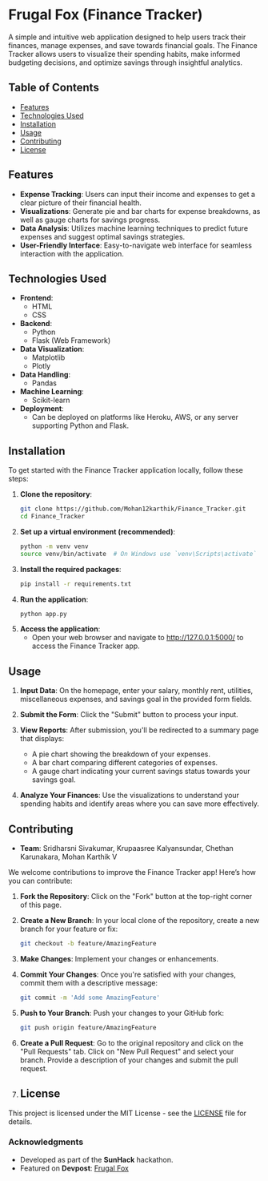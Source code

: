 # Frugal Fox (Finance Tracker)

A simple and intuitive web application designed to help users track their finances, manage expenses, and save towards financial goals. The Finance Tracker allows users to visualize their spending habits, make informed budgeting decisions, and optimize savings through insightful analytics.

## Table of Contents

- [Features](#features)
- [Technologies Used](#technologies-used)
- [Installation](#installation)
- [Usage](#usage)
- [Contributing](#contributing)
- [License](#license)

## Features

- **Expense Tracking**: Users can input their income and expenses to get a clear picture of their financial health.
- **Visualizations**: Generate pie and bar charts for expense breakdowns, as well as gauge charts for savings progress.
- **Data Analysis**: Utilizes machine learning techniques to predict future expenses and suggest optimal savings strategies.
- **User-Friendly Interface**: Easy-to-navigate web interface for seamless interaction with the application.

## Technologies Used

- **Frontend**:
  - HTML
  - CSS
- **Backend**:
  - Python
  - Flask (Web Framework)
- **Data Visualization**:
  - Matplotlib
  - Plotly
- **Data Handling**:
  - Pandas
- **Machine Learning**:
  - Scikit-learn
- **Deployment**:
  - Can be deployed on platforms like Heroku, AWS, or any server supporting Python and Flask.

## Installation

To get started with the Finance Tracker application locally, follow these steps:

1. **Clone the repository**:
   ```bash
   git clone https://github.com/Mohan12karthik/Finance_Tracker.git
   cd Finance_Tracker

2. **Set up a virtual environment (recommended)**:
   ```bash
   python -m venv venv
   source venv/bin/activate  # On Windows use `venv\Scripts\activate`

3. **Install the required packages**:
   ```bash
   pip install -r requirements.txt

4. **Run the application**:
   ```bash
   python app.py

5. **Access the application**:
   - Open your web browser and navigate to http://127.0.0.1:5000/ to access the Finance Tracker app.

## Usage

1. **Input Data**: On the homepage, enter your salary, monthly rent, utilities, miscellaneous expenses, and savings goal in the provided form fields.

2. **Submit the Form**: Click the "Submit" button to process your input.

3. **View Reports**: After submission, you'll be redirected to a summary page that displays:
   - A pie chart showing the breakdown of your expenses.
   - A bar chart comparing different categories of expenses.
   - A gauge chart indicating your current savings status towards your savings goal.

4. **Analyze Your Finances**: Use the visualizations to understand your spending habits and identify areas where you can save more effectively.


## Contributing

- **Team**: Sridharsni Sivakumar, Krupaasree Kalyansundar, Chethan Karunakara, Mohan Karthik V

We welcome contributions to improve the Finance Tracker app! Here’s how you can contribute:

1. **Fork the Repository**: Click on the "Fork" button at the top-right corner of this page.

2. **Create a New Branch**: In your local clone of the repository, create a new branch for your feature or fix:
   ```bash
   git checkout -b feature/AmazingFeature
3. **Make Changes**: Implement your changes or enhancements.

4. **Commit Your Changes**: Once you're satisfied with your changes, commit them with a descriptive message:
   ```bash
   git commit -m 'Add some AmazingFeature'

5. **Push to Your Branch**: Push your changes to your GitHub fork:
   ```bash
   git push origin feature/AmazingFeature

6. **Create a Pull Request**: Go to the original repository and click on the "Pull Requests" tab. Click on "New Pull Request" and select your branch. Provide a description of your changes and submit the pull request.

7. ## License

This project is licensed under the MIT License - see the [LICENSE](LICENSE) file for details.

### Acknowledgments
- Developed as part of the **SunHack** hackathon.
- Featured on **Devpost**: [Frugal Fox](https://devpost.com/software/frugalfox)

